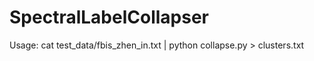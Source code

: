 SpectralLabelCollapser
======================
Usage:
  cat test_data/fbis_zhen_in.txt | python collapse.py > clusters.txt

